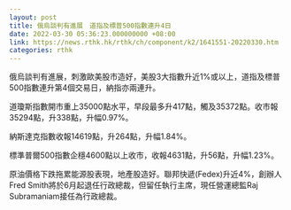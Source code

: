 ```yaml
---
layout: post
title: 俄烏談判有進展　道指及標普500指數連升4日
date: 2022-03-30 05:36:23.000000000 +08:00
link: https://news.rthk.hk/rthk/ch/component/k2/1641551-20220330.htm
categories: rthk
---
```


俄烏談判有進展，刺激歐美股市造好，美股3大指數升近1%或以上，道指及標普500指數連升第4個交易日，納指亦兩連升。

道瓊斯指數開市重上35000點水平，早段最多升417點，觸及35372點。收市報35294點，升338點，升幅0.97%。

納斯達克指數收報14619點，升264點，升幅1.84%。

標準普爾500指數企穩4600點以上收市，收報4631點，升56點，升幅1.23%。

原油價格下跌拖累能源股表現，地產股造好。聯邦快遞(Fedex)升近4%，創辦人Fred Smith將於6月起退任行政總裁，但留任執行主席，現任營運總監Raj Subramaniam接任為行政總裁。
